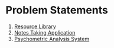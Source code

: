 # Problem Statements

1. [Resource Library](ResourceLibrary/README.md)
2. [Notes Taking Application](NotesApp/README.md)
3. [Psychometric Analysis System](PsychometricAnalysisSystem/README.md)
